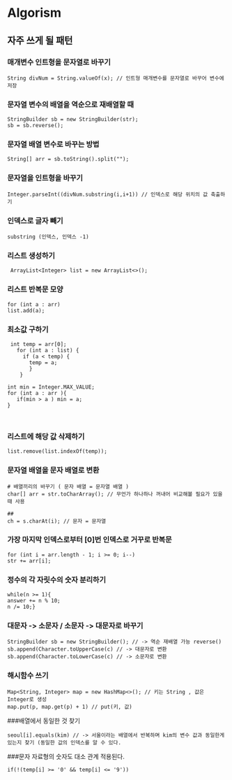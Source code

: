 # Algorism

## 자주 쓰게 될 패턴 

### 매개변수 인트형을 문자열로 바꾸기
```
String divNum = String.valueOf(x); // 인트형 매개변수를 문자열로 바꾸어 변수에 저장
```

### 문자열 변수의 배열을 역순으로 재배열할 때
```
StringBuilder sb = new StringBuilder(str);
sb = sb.reverse();
```

### 문자열 배열 변수로 바꾸는 방법
```
String[] arr = sb.toString().split("");
```

### 문자열을 인트형을 바꾸기
```
Integer.parseInt((divNum.substring(i,i+1)) // 인덱스로 해당 위치의 값 축출하기

```

### 인덱스로 글자 빼기
```
substring (인덱스, 인덱스 -1)
```

### 리스트 생성하기
```
 ArrayList<Integer> list = new ArrayList<>();
```

### 리스트 반복문 모양

```
for (int a : arr)
list.add(a);
```

### 최소값 구하기

```
 int temp = arr[0];
   for (int a : list) {
     if (a < temp) {
       temp = a;
       }
    }
```
```
int min = Integer.MAX_VALUE;
for (int a : arr ){
   if(min > a ) min = a;
} 



```

### 리스트에 해당 값 삭제하기
```		
list.remove(list.indexOf(temp));
```

### 문자열 배열을 문자 배열로 변환

```
# 배열끼리의 바꾸기 ( 문자 배열 = 문자열 배열 )
char[] arr = str.toCharArray(); // 무언가 하나하나 꺼내어 비교해볼 필요가 있을 때 사용

## 
ch = s.charAt(i); // 문자 = 문자열
```

### 가장 마지막 인덱스로부터 [0]번 인덱스로 거꾸로 반복문
```
for (int i = arr.length - 1; i >= 0; i--)
str += arr[i];
```

### 정수의 각 자릿수의 숫자 분리하기
```
while(n >= 1){
answer += n % 10;
n /= 10;}
```
### 대문자 -> 소문자 / 소문자 -> 대문자로 바꾸기
```
StringBuilder sb = new StringBuilder(); // -> 역순 재배열 가능 reverse()
sb.append(Character.toUpperCase(c) // -> 대문자로 변환
sb.append(Character.toLowerCase(c) // -> 소문자로 변환
```

### 해시함수 쓰기
```
Map<String, Integer> map = new HashMap<>(); // 키는 String , 값은 Integer로 생성
map.put(p, map.get(p) + 1) // put(키, 값)
```
###배열에서 동일한 것 찾기
```
seoul[i].equals(kim) // -> 서울이라는 배열에서 반복하며 kim의 변수 값과 동일한게 있는지 찾기 (동일한 값의 인덱스를 알 수 있다.
```

###문자 자료형의 숫자도 대소 관계 적용된다.
```
if(!(temp[i] >= '0' && temp[i] <= '9'))
```

